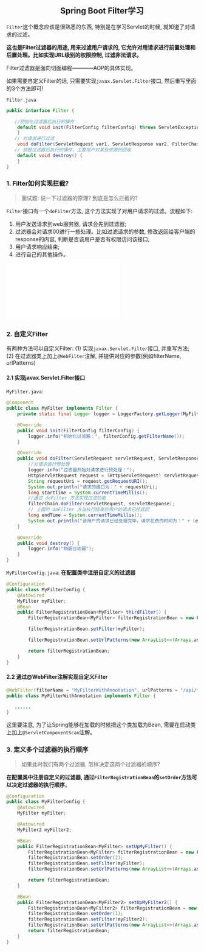 ## <center>Spring Boot Filter学习</center>

`Filter`这个概念应该是很熟悉的东西, 特别是在学习Servlet的时候, 就知道了对请求的过滤。

**这也是Filter过滤器的用途, 用来过滤用户请求的, 它允许对用请求进行前置处理和后置处理。比如实现URL级别的权限控制, 过滤非法请求。**

Filter过滤器是面向切面编程————AOP的具体实现。

如果需要自定义Filter的话, 只需要实现`javax.Servlet.Filter`接口, 然后重写里面的3个方法即可!

`Filter.java`

```java
public interface Filter {

   //初始化过滤器后执行的操作
    default void init(FilterConfig filterConfig) throws ServletException {
    }
   // 对请求进行过滤
    void doFilter(ServletRequest var1, ServletResponse var2, FilterChain var3) throws IOException, ServletException;
   // 销毁过滤器后执行的操作，主要用户对某些资源的回收
    default void destroy() {
    }
}
```

### 1. Filter如何实现拦截?

> 面试题: 说一下过滤器的原理? 到底是怎么拦截的?

`Filter`接口有一个`doFilter`方法, 这个方法实现了对用户请求的过滤。流程如下:

1. 用户发送请求到web服务器, 请求会先到过滤器;
2. 过滤器会对请求00进行一些处理。比如过滤请求的参数, 修改返回给客户端的response的内容, 判断是否该用户是否有权限访问该接口;
3. 用户请求响应结束;
4. 进行自己的其他操作。

![SpringBoot_filter](/develop_framework/SpringBoot/SpringBoot_Filter.md)

### 2. 自定义Filter

有两种方法可以自定义Filter: (1) 实现`javax.Servlet.Filter`接口, 并重写方法; (2) 在过滤器类上加上`@WebFilter`注解, 并提供对应的参数(例如filterName, urlPatterns)

#### 2.1 实现javax.Servlet.Filter接口

`MyFilter.java`:

```java
@Component
public class MyFilter implements Filter {
    private static final Logger logger = LoggerFactory.getLogger(MyFilter.class);

    @Override
    public void init(FilterConfig filterConfig) {
        logger.info("初始化过滤器：", filterConfig.getFilterName());
    }

    @Override
    public void doFilter(ServletRequest servletRequest, ServletResponse servletResponse, FilterChain filterChain) throws IOException, ServletException {
        //对请求进行预处理
        logger.info("过滤器开始对请求进行预处理：");
        HttpServletRequest request = (HttpServletRequest) servletRequest;
        String requestUri = request.getRequestURI();
        System.out.println("请求的接口为：" + requestUri);
        long startTime = System.currentTimeMillis();
        //通过 doFilter 方法实现过滤功能
        filterChain.doFilter(servletRequest, servletResponse);
        // 上面的 doFilter 方法执行结束后用户的请求已经返回
        long endTime = System.currentTimeMillis();
        System.out.println("该用户的请求已经处理完毕，请求花费的时间为：" + (endTime - startTime));
    }

    @Override
    public void destroy() {
        logger.info("销毁过滤器");
    }
}
```

`MyFilterConfig.java`: **在配置类中注册自定义的过滤器**

```java
@Configuration
public class MyFilterConfig {
    @Autowired
    MyFilter myFilter;
    @Bean
    public FilterRegistrationBean<MyFilter> thirdFilter() {
        FilterRegistrationBean<MyFilter> filterRegistrationBean = new FilterRegistrationBean<>();

        filterRegistrationBean.setFilter(myFilter);

        filterRegistrationBean.setUrlPatterns(new ArrayList<>(Arrays.asList("/api/*")));

        return filterRegistrationBean;
    }
}
```

#### 2.2 通过@WebFilter注解实现自定义Filter

```java
@WebFilter(filterName = "MyFilterWithAnnotation", urlPatterns = "/api/*")
public class MyFilterWithAnnotation implements Filter {

   ......
}
```

这里要注意, 为了让Spring能够在加载的时候把这个类加载为Bean, 需要在启动类上加上`@ServletComponentScan`注解。

### 3. 定义多个过滤器的执行顺序

> 如果此时我们有两个过滤器, 怎样决定这两个过滤器的顺序?

**在配置类中注册自定义的过滤器, 通过`FilterRegistrationBean`的`setOrder`方法可以决定过滤器的执行顺序**。

```java
@Configuration
public class MyFilterConfig {
    @Autowired
    MyFilter myFilter;

    @Autowired
    MyFilter2 myFilter2;

    @Bean
    public FilterRegistrationBean<MyFilter> setUpMyFilter() {
        FilterRegistrationBean<MyFilter> filterRegistrationBean = new FilterRegistrationBean<>();
        filterRegistrationBean.setOrder(2);
        filterRegistrationBean.setFilter(myFilter);
        filterRegistrationBean.setUrlPatterns(new ArrayList<>(Arrays.asList("/api/*")));

        return filterRegistrationBean;
    }

    @Bean
    public FilterRegistrationBean<MyFilter2> setUpMyFilter2() {
        FilterRegistrationBean<MyFilter2> filterRegistrationBean = new FilterRegistrationBean<>();
        filterRegistrationBean.setOrder(1);
        filterRegistrationBean.setFilter(myFilter2);
        filterRegistrationBean.setUrlPatterns(new ArrayList<>(Arrays.asList("/api/*")));
        return filterRegistrationBean;
    }
}
```
